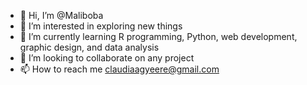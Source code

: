 - 👋 Hi, I’m @Maliboba
- 👀 I’m interested in exploring new things
- 🌱 I’m currently learning R programming, Python, web development, graphic design, and data analysis 
- 💞️ I’m looking to collaborate on any project
- 📫 How to reach me claudiaagyeere@gmail.com

<!---
Maliboba/Maliboba is a ✨ special ✨ repository because its `README.md` (this file) appears on your GitHub profile.
You can click the Preview link to take a look at your changes.
--->
